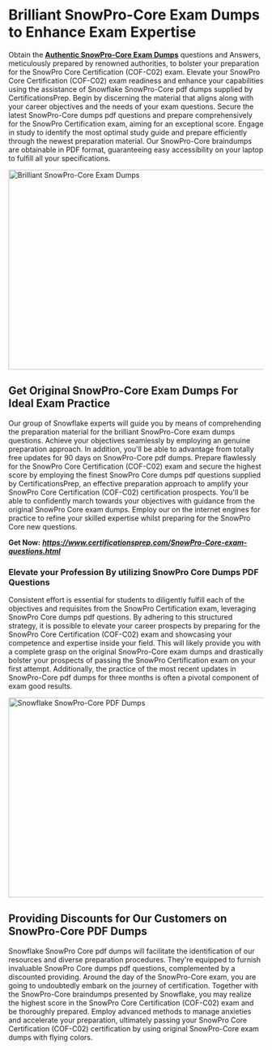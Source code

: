 <h1><strong>Brilliant SnowPro-Core Exam Dumps to Enhance Exam Expertise</strong></h1>
<p>Obtain the <a href="https://www.certificationsprep.com/SnowPro-Core-exam-questions.html"><strong>Authentic SnowPro-Core Exam Dumps</strong></a> questions and Answers, meticulously prepared by renowned authorities, to bolster your preparation for the SnowPro Core Certification (COF-C02) exam. Elevate your SnowPro Core Certification (COF-C02) exam readiness and enhance your capabilities using the assistance of Snowflake SnowPro-Core pdf dumps supplied by CertificationsPrep. Begin by discerning the material that aligns along with your career objectives and the needs of your exam questions. Secure the latest SnowPro-Core dumps pdf questions and prepare comprehensively for the SnowPro Certification exam, aiming for an exceptional score. Engage in study to identify the most optimal study guide and prepare efficiently through the newest preparation material. Our SnowPro-Core braindumps are obtainable in PDF format, guaranteeing easy accessibility on your laptop to fulfill all your specifications.</p>
<p><img src="https://i.imgur.com/XTkKqDV.png" alt="Brilliant SnowPro-Core Exam Dumps" width="700" height="394" /></p>
<h2><strong>Get Original SnowPro-Core Exam Dumps For Ideal Exam Practice</strong></h2>
<p>Our group of Snowflake experts will guide you by means of comprehending the preparation material for the brilliant SnowPro-Core exam dumps questions. Achieve your objectives seamlessly by employing an genuine preparation approach. In addition, you'll be able to advantage from totally free updates for 90 days on SnowPro-Core pdf dumps. Prepare flawlessly for the SnowPro Core Certification (COF-C02) exam and secure the highest score by employing the finest SnowPro Core dumps pdf questions supplied by CertificationsPrep, an effective preparation approach to amplify your SnowPro Core Certification (COF-C02) certification prospects. You'll be able to confidently march towards your objectives with guidance from the original SnowPro Core exam dumps. Employ our on the internet engines for practice to refine your skilled expertise whilst preparing for the SnowPro Core new questions.</p>
<p><strong>Get Now:</strong>&nbsp;<strong><a href="https://www.certificationsprep.com/SnowPro-Core-exam-questions.html"><em>https://www.certificationsprep.com/SnowPro-Core-exam-questions.html</em></a></strong></p>
<h3><strong>Elevate your Profession By utilizing SnowPro Core Dumps PDF Questions</strong></h3>
<p>Consistent effort is essential for students to diligently fulfill each of the objectives and requisites from the SnowPro Certification exam, leveraging SnowPro Core dumps pdf questions. By adhering to this structured strategy, it is possible to elevate your career prospects by preparing for the SnowPro Core Certification (COF-C02) exam and showcasing your competence and expertise inside your field. This will likely provide you with a complete grasp on the original SnowPro-Core exam dumps and drastically bolster your prospects of passing the SnowPro Certification exam on your first attempt. Additionally, the practice of the most recent updates in SnowPro-Core pdf dumps for three months is often a pivotal component of exam good results.</p>
<p><a href="https://www.certificationsprep.com/SnowPro-Core-exam-questions.html"><img src="https://i.imgur.com/DQYUJ45.png" alt="Snowflake SnowPro-Core PDF Dumps" width="700" height="394" /></a></p>
<h2><strong>Providing Discounts for Our Customers on SnowPro-Core PDF Dumps</strong></h2>
<p>Snowflake SnowPro Core pdf dumps will facilitate the identification of our resources and diverse preparation procedures. They're equipped to furnish invaluable SnowPro Core dumps pdf questions, complemented by a discounted providing. Around the day of the SnowPro-Core exam, you are going to undoubtedly embark on the journey of certification. Together with the SnowPro-Core braindumps presented by Snowflake, you may realize the highest score in the SnowPro Core Certification (COF-C02) exam and be thoroughly prepared. Employ advanced methods to manage anxieties and accelerate your preparation, ultimately passing your SnowPro Core Certification (COF-C02) certification by using original SnowPro-Core exam dumps with flying colors.</p>
